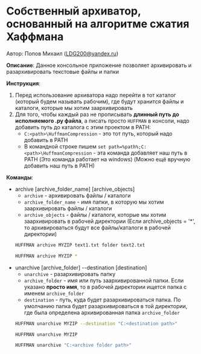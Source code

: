 # Собственный архиватор, основанный на алгоритме сжатия Хаффмана
Автор: Попов Михаил (LDG200@yandex.ru)


__Описание__:
Данное консольное приложение позволяет архивировать и разархивировать текстовые файлы и папки

__Инструкция__:
1. Перед использование архиватора надо перейти в тот каталог (который будем называть рабочим), где будут хранится файлы и каталоги, которые мы хотим заархивировать
2. Для того, чтобы каждый раз не прописывать **длинный путь до исполняемого .py файла**, а писать просто `HUFFMAN` в консоли, надо добавить путь до каталога с этим проектом в PATH:
    * `C:<path>\HuffmanCompression` - это тот путь, который надо добавить в PATH
    * В командной строке пишем `set path=%path%;C:<path>\HuffmanCompression` - эта команда добавляет наш путь в PATH (Это команда работает на windows) (Можно ещё вручную добавить наш путь в PATH)

__Команды__: 
* archive [archive_folder_name] [archive_objects]
    * `archive` - архивировать файлы / каталоги
    * `archive_folder_name` - имя папки, в которую мы хотим заархивировать файлы / каталоги
    * `archive_objects` - файлы / каталоги, которые мы хотим заархивировать в рабочей директории (Если archive_objects = '*', то архивироваться будут все файлы/каталоги в рабочей директории)
    ```sh
    HUFFMAN archive MYZIP text1.txt folder text2.txt
    ```
    ```sh
    HUFFMAN archive MYZIP *
    ```
* unarchive [archive_folder] --destination [destination]
    * `unarchive` - разархивировать папку
    * `archive_folder` - имя или путь заархивированной папки. Если указано **просто имя**, то в рабочей директории ищется папка с именем `archive_folder`
    * `destination` - путь, куда будет разархивироваться папка. По умолчанию папка будет разархивироваться в той директории, где была определена архивированная папка `archive_folder`
    ```sh
    HUFFMAN unarchive MYZIP --destination "C:<destination path>"
    ```
    ```sh
    HUFFMAN unarchive MYZIP
    ```
    ```sh
    HUFFMAN unarchive "C:<archive folder path>"
    ```

